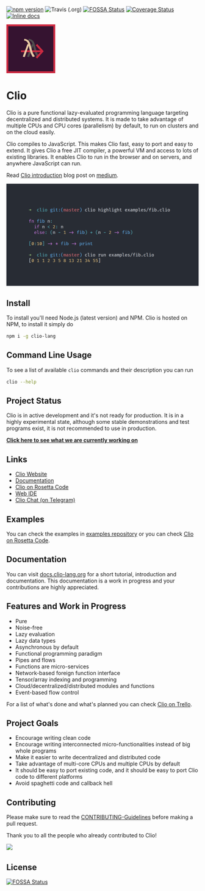 [![npm version](https://badge.fury.io/js/clio-lang.svg)](https://badge.fury.io/js/clio-lang)
![Travis (.org)](https://img.shields.io/travis/clio-lang/clio.svg)
[![FOSSA Status](https://app.fossa.io/api/projects/git%2Bgithub.com%2Fclio-lang%2Fclio.svg?type=shield)](https://app.fossa.io/projects/git%2Bgithub.com%2Fclio-lang%2Fclio?ref=badge_shield)
[![Coverage Status](https://coveralls.io/repos/github/clio-lang/clio/badge.svg?branch=v0.2.0)](https://coveralls.io/github/clio-lang/clio?branch=v0.2.0)
[![Inline docs](http://inch-ci.org/github/clio-lang/clio.svg?branch=itch-doc-lint)](http://inch-ci.org/github/clio-lang/clio)

![Clio Logo](https://raw.githubusercontent.com/clio-lang/media/master/logo-128x128.png)


# Clio

Clio is a pure functional lazy-evaluated programming language targeting decentralized and distributed systems. It is made to take advantage of multiple CPUs and CPU cores (parallelism) by default, to run on clusters and on the cloud easily.

Clio compiles to JavaScript. This makes Clio fast, easy to port and easy to extend. It gives Clio a free JIT compiler, a powerful VM and access to lots of existing libraries. It enables Clio to run in the browser and on servers, and anywhere JavaScript can run.

Read [Clio introduction](https://medium.com/@eghbali/introduction-to-clio-40dbbf9c250b) blog post on [medium](https://medium.com/@eghbali/introduction-to-clio-40dbbf9c250b).

![Clio Logo](https://raw.githubusercontent.com/clio-lang/media/master/clio-cut.png)

## Install

To install you'll need Node.js (latest version) and NPM. Clio is hosted on NPM, to install it simply do

```bash
npm i -g clio-lang
```

## Command Line Usage

To see a list of available `clio` commands and their description you can run

```bash
clio --help
```

## Project Status

Clio is in active development and it's not ready for production.
It is in a highly experimental state, although some stable demonstrations and
test programs exist, it is not recommended to use in production.

**[Click here to see what we are currently working on](https://github.com/orgs/clio-lang/projects/1)**

## Links

- [Clio Website](http://clio-lang.org)
- [Documentation](http://docs.clio-lang.org)
- [Clio on Rosetta Code](http://rosettacode.org/wiki/Clio)
- [Web IDE](https://clio-lang.github.io/clio-editor/)
- [Clio Chat (on Telegram)](https://t.me/joinchat/B0kZo0kVldfXldTDqz95XA)

## Examples

You can check the examples in [examples repository](https://github.com/clio-lang/examples) or you can check
[Clio on Rosetta Code](http://rosettacode.org/wiki/Clio).

## Documentation

You can visit [docs.clio-lang.org](http://docs.clio-lang.org) for a short tutorial, introduction and documentation. This documentation is a work in progress and your contributions are highly appreciated.

## Features and Work in Progress

- Pure
- Noise-free
- Lazy evaluation
- Lazy data types
- Asynchronous by default
- Functional programming paradigm
- Pipes and flows
- Functions are micro-services
- Network-based foreign function interface
- Tensor/array indexing and programming
- Cloud/decentralized/distributed modules and functions
- Event-based flow control

For a list of what's done and what's planned you can check [Clio on Trello](https://trello.com/b/WpwsB69B/clio).

## Project Goals

- Encourage writing clean code
- Encourage writing interconnected micro-functionalities instead of big whole programs
- Make it easier to write decentralized and distributed code
- Take advantage of multi-core CPUs and multiple CPUs by default
- It should be easy to port existing code, and it should be easy to port Clio code to different platforms
- Avoid spaghetti code and callback hell

## Contributing

Please make sure to read the [CONTRIBUTING-Guidelines](https://github.com/clio-lang/clio/blob/develop/CONTRIBUTING.md) before making a pull request.

Thank you to all the people who already contributed to Clio!

<a href="https://github.com/clio-lang/clio/graphs/contributors">
  <img src="https://contributors-img.firebaseapp.com/image?repo=clio-lang/clio" />
</a>

## License

[![FOSSA Status](https://app.fossa.io/api/projects/git%2Bgithub.com%2Fclio-lang%2Fclio.svg?type=large)](https://app.fossa.io/projects/git%2Bgithub.com%2Fclio-lang%2Fclio?ref=badge_large)
